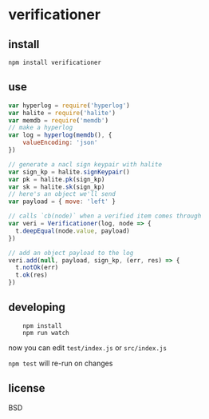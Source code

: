 # verificationer

## install

    npm install verificationer

## use

```javascript
var hyperlog = require('hyperlog')
var halite = require('halite')
var memdb = require('memdb')
// make a hyperlog
var log = hyperlog(memdb(), {
    valueEncoding: 'json'
})

// generate a nacl sign keypair with halite
var sign_kp = halite.signKeypair()
var pk = halite.pk(sign_kp)
var sk = halite.sk(sign_kp)
// here's an object we'll send
var payload = { move: 'left' }

// calls `cb(node)` when a verified item comes through
var veri = Verificationer(log, node => {
  t.deepEqual(node.value, payload)
})

// add an object payload to the log
veri.add(null, payload, sign_kp, (err, res) => {
  t.notOk(err)
  t.ok(res)
})
```


## developing

        npm install
        npm run watch

now you can edit `test/index.js` or `src/index.js`

`npm test` will re-run on changes

## license

BSD